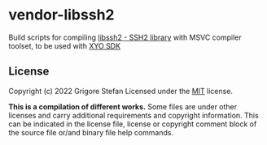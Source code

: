# vendor-libssh2

Build scripts for compiling [libssh2 - SSH2 library](https://github.com/libssh2/libssh2) with MSVC compiler toolset, to be used with [XYO SDK](https://github.com/g-stefan/xyo-sdk)

## License

Copyright (c) 2022 Grigore Stefan
Licensed under the [MIT](LICENSE) license.

**This is a compilation of different works.**
Some files are under other licenses and carry additional requirements and copyright information.
This can be indicated in the license file, license or copyright comment block of the source file or/and binary file help commands.

